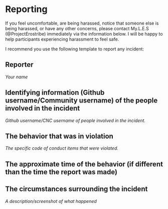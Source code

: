 # Reporting

If you feel uncomfortable, are being harassed, notice that someone else is being harassed, or have any other concerns, please contact My.L.E.S (@ProjectErostribe) immediately via
the information below.  I will be happy to help participants experiencing harassment to feel safe.

I recommend you use the following template to report any incident:

## Reporter

_Your name_

## Identifying information (Github username/Community username) of the people involved in the incident
_Github username/CNC username of people involved in the incident._

## The behavior that was in violation
_The specific code of conduct items that were violated._

## The approximate time of the behavior (if different than the time the report was made)

## The circumstances surrounding the incident

_A description/screenshot of what happened_